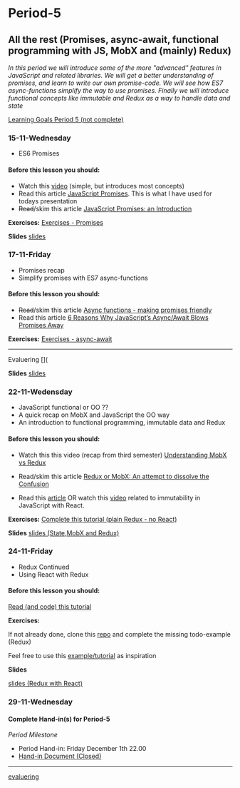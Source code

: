 # Period-5
## All the rest (Promises, async-await, functional programming with JS, MobX and (mainly) Redux)

*In this period we will introduce some of the more "advanced" features in JavaScript and related libraries. We will get a better understanding of promises, and learn to write our own promise-code. We will see how ES7 async-functions simplify the way to use promises. Finally we will introduce functional concepts like immutable and Redux as a way to handle data and state*

[Learning Goals Period 5 (not complete)](https://docs.google.com/document/d/1Go73pX9mLSipS0BJ8QtqGJuSwO68Zs9NUxyGA_fpmAA/edit?usp=sharing)

### 15-11-Wednesday
* ES6 Promises

#### Before this lesson you should: ####
- Watch this [video](https://www.youtube.com/watch?v=s6SH72uAn3Q) (simple, but introduces most concepts)
- Read this article [JavaScript Promises](https://bitsofco.de/javascript-promises-101/). This is what I have used for todays presentation
- ~~Read~~/skim this article [JavaScript Promises: an Introduction](https://developers.google.com/web/fundamentals/primers/promises)

**Exercises:**
[Exercises - Promises](https://docs.google.com/document/d/1jpqmitlHKeIcWzDdbe-jO281xFQiGywP3c2iKCDeffQ/edit?usp=sharing)

**Slides**
[slides](http://slides.mydemos.dk/promises/promises.html)

### 17-11-Friday ###
* Promises recap
* Simplify promises with ES7 async-functions

#### Before this lesson you should: ####

- ~~Read~~/skim this article [Async functions - making promises friendly](https://developers.google.com/web/fundamentals/primers/async-functions)
- Read this article  [6 Reasons Why JavaScript’s Async/Await Blows Promises Away](https://hackernoon.com/6-reasons-why-javascripts-async-await-blows-promises-away-tutorial-c7ec10518dd9)

**Exercises:**
[Exercises - async-await](https://docs.google.com/document/d/1uE22QlBGuWRWCB8PqR0fteRygiwfv4V0nZ5lhAq-r0k/edit?usp=sharing)


--------------------------------

Evaluering
[](

**Slides**
[slides](http://slides.mydemos.dk/promises.html#16)

### 22-11-Wedensday ###
* JavaScript functional or OO ??
* A quick recap on MobX and JavaScript the OO way
* An introduction to functional programming, immutable data and Redux

#### Before this lesson you should: ####
- Watch this this video (recap from third semester) [Understanding MobX vs Redux](https://www.youtube.com/watch?v=83v8cdvGfeA)
- Read/skim this article [Redux or MobX: An attempt to dissolve the Confusion](https://www.robinwieruch.de/redux-mobx-confusion/)

- Read this [article](https://wecodetheweb.com/2016/02/12/immutable-javascript-using-es6-and-beyond/) OR watch this [video](https://www.youtube.com/watch?v=9M-r8p9ey8U&index=2&list=PLoYCgNOIyGADILc3iUJzygCqC8Tt3bRXt) related to immutability in JavaScript with React.

**Exercises:**
[Complete this tutorial (plain Redux - no React)](https://www.sitepoint.com/getting-started-redux/)

**Slides**
[slides (State,MobX and Redux)](http://slides.mydemos.dk/state/state.html)

### 24-11-Friday ###
* Redux Continued
* Using React with Redux

#### Before this lesson you should: ####

[Read (and code) this tutorial](https://daveceddia.com/how-does-redux-work/)


**Exercises:**

If not already done, clone this [repo](https://github.com/CphbusFall2017FullStackJS/mobx_redux.git) and complete the missing todo-example (Redux)

Feel free to use this [example/tutorial](https://redux.js.org/docs/basics/) as inspiration

**Slides**

[slides (Redux with React)](http://slides.mydemos.dk/state/state.html#29)

### 29-11-Wednesday ###

#### Complete Hand-in(s) for Period-5 ####

*Period Milestone*

- Period Hand-in: Friday December 1th 22.00
- [Hand-in Document (Closed)]()



---------------------

[evaluering](https://docs.google.com/document/d/1Z-LFThAYkpgw4WfBFexkSwyTXUlPM1rIgv6ZGBJ1Npo/edit?usp=sharing)

